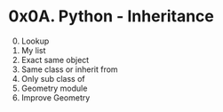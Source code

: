 # 0x0A. Python - Inheritance

0. Lookup
1. My list
2. Exact same object
3. Same class or inherit from
4. Only sub class of
5. Geometry module
6. Improve Geometry
